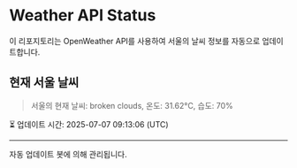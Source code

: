 
# Weather API Status

이 리포지토리는 OpenWeather API를 사용하여 서울의 날씨 정보를 자동으로 업데이트합니다.

## 현재 서울 날씨
> 서울의 현재 날씨: broken clouds, 온도: 31.62°C, 습도: 70%

⏳ 업데이트 시간: 2025-07-07 09:13:06 (UTC)

---
자동 업데이트 봇에 의해 관리됩니다.
